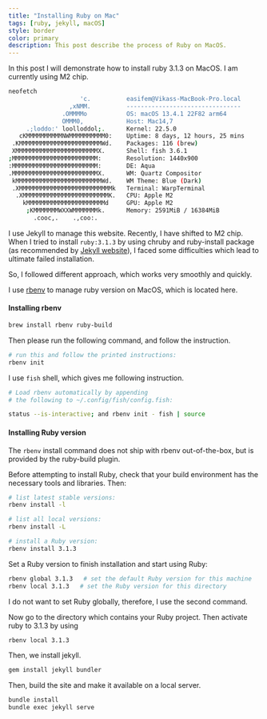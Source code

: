 ```yaml
---
title: "Installing Ruby on Mac"
tags: [ruby, jekyll, macOS]
style: border
color: primary
description: This post describe the process of Ruby on MacOS.
---
```


In this post I will demonstrate how to install ruby 3.1.3 on MacOS. I am currently using M2 chip.

```bash
neofetch
                    'c.          easifem@Vikass-MacBook-Pro.local
                 ,xNMM.          --------------------------------
               .OMMMMo           OS: macOS 13.4.1 22F82 arm64
               OMMM0,            Host: Mac14,7
     .;loddo:' loolloddol;.      Kernel: 22.5.0
   cKMMMMMMMMMMNWMMMMMMMMMM0:    Uptime: 8 days, 12 hours, 25 mins
 .KMMMMMMMMMMMMMMMMMMMMMMMWd.    Packages: 116 (brew)
 XMMMMMMMMMMMMMMMMMMMMMMMX.      Shell: fish 3.6.1
;MMMMMMMMMMMMMMMMMMMMMMMM:       Resolution: 1440x900
:MMMMMMMMMMMMMMMMMMMMMMMM:       DE: Aqua
.MMMMMMMMMMMMMMMMMMMMMMMMX.      WM: Quartz Compositor
 kMMMMMMMMMMMMMMMMMMMMMMMMWd.    WM Theme: Blue (Dark)
 .XMMMMMMMMMMMMMMMMMMMMMMMMMMk   Terminal: WarpTerminal
  .XMMMMMMMMMMMMMMMMMMMMMMMMK.   CPU: Apple M2
    kMMMMMMMMMMMMMMMMMMMMMMd     GPU: Apple M2
     ;KMMMMMMMWXXWMMMMMMMk.      Memory: 2591MiB / 16384MiB
       .cooc,.    .,coo:.
```

I use Jekyll to manage this website. Recently, I have shifted to M2 chip. When I tried to install `ruby:3.1.3` by using chruby and ruby-install package (as recommended by [Jekyll website](https://jekyllrb.com/docs/installation/macos/)), I faced some difficulties which lead to ultimate failed installation.

So, I followed different approach, which works very smoothly and quickly.

I use [rbenv](https://github.com/rbenv/rbenv) to manage ruby version on MacOS, which is located here.

#### Installing rbenv

```bash
brew install rbenv ruby-build
```

Then please run the following command, and follow the instruction.

```bash
# run this and follow the printed instructions:
rbenv init
```

I use `fish` shell, which gives me following instruction.

```bash
# Load rbenv automatically by appending
# the following to ~/.config/fish/config.fish:

status --is-interactive; and rbenv init - fish | source
```

#### Installing Ruby version

The `rbenv` install command does not ship with rbenv out-of-the-box, but is provided by the ruby-build plugin.

Before attempting to install Ruby, check that your build environment has the necessary tools and libraries. Then:

```bash
# list latest stable versions:
rbenv install -l

# list all local versions:
rbenv install -L

# install a Ruby version:
rbenv install 3.1.3
```

Set a Ruby version to finish installation and start using Ruby:

```bash
rbenv global 3.1.3   # set the default Ruby version for this machine
rbenv local 3.1.3   # set the Ruby version for this directory
```

I do not want to set Ruby globally, therefore, I use the second command.

Now go to the directory which contains your Ruby project. Then activate ruby to 3.1.3 by using

```bash
rbenv local 3.1.3
```

Then, we install jekyll.

```bash
gem install jekyll bundler
```

Then, build the site and make it available on a local server.

```bash
bundle install
bundle exec jekyll serve
```
